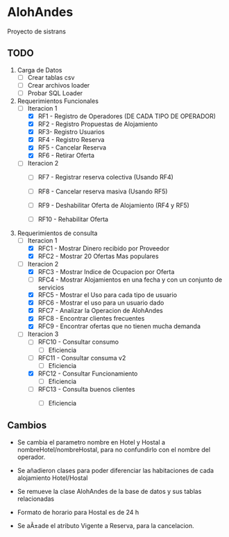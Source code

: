 # AlohAndes
Proyecto de sistrans 

## TODO


1. Carga de Datos
   - [ ] Crear tablas csv
   - [ ] Crear archivos loader
   - [ ] Probar SQL Loader

2. Requerimientos Funcionales
   - [ ] Iteracion 1
     - [X] RF1 - Registro de Operadores (DE CADA TIPO DE OPERADOR)
     - [X] RF2 - Registro Propuestas de Alojamiento
     - [X] RF3- Registro Usuarios
     - [X] RF4 - Registro Reserva
     - [X] RF5 - Cancelar Reserva
     - [X] RF6 - Retirar Oferta 
    - [ ] Iteracion 2
      - [ ] RF7 - Registrar reserva colectiva (Usando RF4)
      - [ ] RF8 - Cancelar reserva masiva (Usando RF5)
      - [ ] RF9 - Deshabilitar Oferta de Alojamiento (RF4 y RF5) 
      - [ ] RF10 - Rehabilitar Oferta


3. Requerimientos de consulta
   - [ ] Iteracion 1
     - [x] RFC1 - Mostrar Dinero recibido por Proveedor
     - [x] RFC2 - Mostrar 20 Ofertas Mas populares
   - [ ] Iteracion 2 
     - [x] RFC3 - Mostrar Indice de Ocupacion por Oferta
     - [ ] RFC4 - Mostrar Alojamientos en una fecha y con un conjunto de servicios
     - [x] RFC5 - Mostrar el Uso para cada tipo de usuario
     - [x] RFC6 - Mostrar el uso para un usuario dado
     - [x] RFC7 - Analizar la Operacion de AlohAndes
     - [x] RFC8 - Encontrar clientes frecuentes
     - [x] RFC9 - Encontrar ofertas que no tienen mucha demanda
   - [ ] Iteracion 3
     - [ ] RFC10 - Consultar consumo 
  	   - [ ] Eficiencia
     - [ ] RFC11 - Consultar consuma v2
  	   - [ ] Eficiencia
     - [x] RFC12 - Consultar Funcionamiento
  	   - [ ] Eficiencia
     - [ ] RFC13 - Consulta buenos clientes
  	   - [ ] Eficiencia


## Cambios

* Se cambia el parametro nombre en Hotel y Hostal a nombreHotel/nombreHostal, para no confundirlo con el nombre del operador.

* Se añadieron clases para poder diferenciar las habitaciones de  cada alojamiento Hotel/Hostal

* Se remueve la clase AlohAndes de la base de datos y sus tablas relacionadas

* Formato de horario para Hostal es de 24 h

* Se aÃ±ade el atributo Vigente a Reserva, para la cancelacion.


